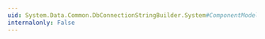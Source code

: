 ```yaml
---
uid: System.Data.Common.DbConnectionStringBuilder.System#ComponentModel#ICustomTypeDescriptor#GetDefaultEvent
internalonly: False
---
```

